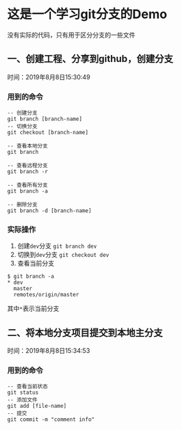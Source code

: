 # 这是一个学习git分支的Demo

没有实际的代码，只有用于区分分支的一些文件


## 一、创建工程、分享到github，创建分支

时间：2019年8月8日15:30:49

### 用到的命令 
```
-- 创建分支
git branch [branch-name]
-- 切换分支
git checkout [branch-name]

-- 查看本地分支
git branch

-- 查看远程分支
git branch -r

-- 查看所有分支
git branch -a

-- 删除分支
git branch -d [branch-name]
```

### 实际操作
1. 创建`dev`分支
`git branch dev`
2. 切换到`dev`分支
`git checkout dev`
3. 查看当前分支
```
$ git branch -a
* dev
  master
  remotes/origin/master
```
其中`*`表示当前分支


## 二、将本地分支项目提交到本地主分支

时间：2019年8月8日15:34:53

### 用到的命令 
```
-- 查看当前状态
git status
-- 添加文件
git add [file-name]
-- 提交
git commit -m "comment info"
```